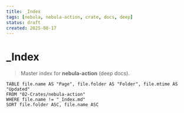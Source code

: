 ```yaml
---
title: _Index
tags: [nebula, nebula-action, crate, docs, deep]
status: draft
created: 2025-08-17
---
```


# _Index

> Master index for **nebula-action** (deep docs).

```dataview
TABLE file.name AS "Page", file.folder AS "Folder", file.mtime AS "Updated"
FROM "02-Crates/nebula-action"
WHERE file.name != "_Index.md"
SORT file.folder ASC, file.name ASC
```
